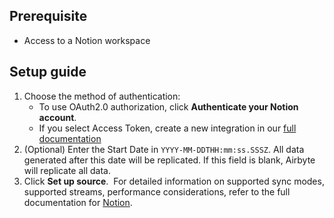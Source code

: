 ## Prerequisite

* Access to a Notion workspace
​
## Setup guide

1. Choose the method of authentication:
   * To use OAuth2.0 authorization, click **Authenticate your Notion account**.
   * If you select Access Token, create a new integration in our [full documentation](https://docs.airbyte.com/integrations/sources/notion)
2. (Optional) Enter the Start Date in `YYYY-MM-DDTHH:mm:ss.SSSZ`. All data generated after this date will be replicated. If this field is blank, Airbyte will replicate all data.
3. Click **Set up source**.
​
For detailed information on supported sync modes, supported streams, performance considerations, refer to the full documentation for [Notion](https://docs.airbyte.com/integrations/sources/notion).